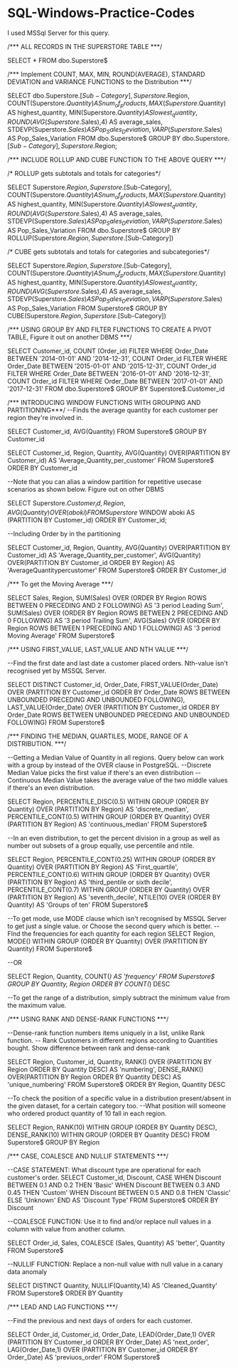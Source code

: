 # SQL-Windows-Practice-Codes



I used MSSql Server for this query.


/*** ALL RECORDS IN THE SUPERSTORE TABLE ***/

SELECT *
FROM dbo.Superstore$


/*** Implement COUNT, MAX, MIN, ROUND(AVERAGE), 
STANDARD DEVIATION and VARIANCE FUNCTIONS to the Distribution ***/

SELECT dbo.Superstore$.[Sub-Category],
		Superstore$.Region,
		COUNT(Superstore$.Quantity) AS num_of_products,
		MAX(Superstore$.Quantity) AS highest_quantity,
		MIN(Superstore$.Quantity) AS lowest_quantity,
		ROUND(AVG(Superstore$.Sales),4) AS average_sales,
		STDEVP(Superstore$.Sales) AS Pop_Sales_Deviation,
		VARP(Superstore$.Sales) AS Pop_Sales_Variation
FROM dbo.Superstore$
GROUP BY dbo.Superstore$.[Sub-Category], Superstore$.Region;


/*** INCLUDE ROLLUP AND CUBE FUNCTION TO THE ABOVE QUERY ***/

/* ROLLUP gets subtotals and totals for categories*/

SELECT Superstore$.Region,
		Superstore$.[Sub-Category],
		COUNT(Superstore$.Quantity) AS num_of_products,
		MAX(Superstore$.Quantity) AS highest_quantity,
		MIN(Superstore$.Quantity) AS lowest_quantity,
		ROUND(AVG(Superstore$.Sales),4) AS average_sales,
		STDEVP(Superstore$.Sales) AS Pop_Sales_Deviation,
		VARP(Superstore$.Sales) AS Pop_Sales_Variation
FROM dbo.Superstore$
GROUP BY ROLLUP(Superstore$.Region, Superstore$.[Sub-Category])

/* CUBE gets subtotals and totals for categories and subcategories*/

SELECT Superstore$.Region,
		Superstore$.[Sub-Category],
		COUNT(Superstore$.Quantity) AS num_of_products,
		MAX(Superstore$.Quantity) AS highest_quantity,
		MIN(Superstore$.Quantity) AS lowest_quantity,
		ROUND(AVG(Superstore$.Sales),4) AS average_sales,
		STDEVP(Superstore$.Sales) AS Pop_Sales_Deviation,
		VARP(Superstore$.Sales) AS Pop_Sales_Variation
FROM Superstore$
GROUP BY CUBE(Superstore$.Region, Superstore$.[Sub-Category])


/*** USING GROUP BY AND FILTER FUNCTIONS TO CREATE A PIVOT TABLE, Figure it out on another DBMS ***/

SELECT Customer_id,
		COUNT (Order_id) FILTER WHERE Order_Date BETWEEN '2014-01-01' AND '2014-12-31',
		COUNT Order_id FILTER WHERE Order_Date BETWEEN '2015-01-01' AND '2015-12-31',
		COUNT Order_id FILTER WHERE Order_Date BETWEEN '2016-01-01' AND '2016-12-31',
		COUNT Order_id FILTER WHERE Order_Date BETWEEN '2017-01-01' AND '2017-12-31'
FROM dbo.Superstore$
GROUP BY Superstore$.Customer_id


/*** INTRODUCING WINDOW FUNCTIONS WITH GROUPING AND PARTITIONING***/
--Finds the average quantity for each customer per region they're involved in.

SELECT Customer_id, AVG(Quantity)
FROM Superstore$
GROUP BY Customer_id

SELECT Customer_id, Region, Quantity,
		AVG(Quantity) OVER(PARTITION BY Customer_id) AS 'Average_Quantity_per_customer'
FROM Superstore$
ORDER BY Customer_id


--Note that you can alias a window partition for repetitive usecase scenarios as shown below. Figure out on other DBMS

SELECT Superstore$.Customer_id, 
		Region, 
		AVG(Quantity) OVER (aboki)
FROM Superstore$
WINDOW aboki AS (PARTITION BY Customer_id)
ORDER BY Customer_id;


--Including Order by in the partitioning

SELECT Customer_id, Region, Quantity,
		AVG(Quantity) OVER(PARTITION BY Customer_id) AS 'Average_Quantity_per_customer',
		AVG(Quantity) OVER(PARTITION BY Customer_id ORDER BY Region) AS 'AverageQuantitypercustomer'
FROM Superstore$
ORDER BY Customer_id


/*** To get the Moving Average ***/

SELECT Sales, Region,
		SUM(Sales) OVER (ORDER BY Region ROWS BETWEEN 0 PRECEDING AND 2 FOLLOWING) AS '3 period Leading Sum',
		SUM(Sales) OVER (ORDER BY Region ROWS BETWEEN 2 PRECEDING AND 0 FOLLOWING) AS '3 period Trailing Sum',
		AVG(Sales) OVER (ORDER BY Region ROWS BETWEEN 1 PRECEDING AND 1 FOLLOWING) AS '3 period Moving Average'
FROM Superstore$


/*** USING FIRST_VALUE, LAST_VALUE AND NTH VALUE ***/


--Find the first date and last date a customer placed orders. Nth-value isn't recognised yet by MSSQL Server.

SELECT DISTINCT Customer_id, Order_Date,
		FIRST_VALUE(Order_Date) OVER (PARTITION BY Customer_id ORDER BY Order_Date ROWS BETWEEN UNBOUNDED PRECEDING AND UNBOUNDED FOLLOWING),
		LAST_VALUE(Order_Date) OVER (PARTITION BY Customer_id ORDER BY Order_Date ROWS BETWEEN UNBOUNDED PRECEDING AND UNBOUNDED FOLLOWING)
FROM Superstore$


/*** FINDING THE MEDIAN, QUARTILES, MODE, RANGE OF A DISTRIBUTION. ***/

--Getting a Median Value of Quantity in all regions. Query below can work with a group by instead of the OVER clause in PostgreSQL.
--Discrete Median Value picks the first value if there's an even distribution
--Continuous Median Value takes the average value of the two middle values if there's an even distribution. 

SELECT Region,
		PERCENTILE_DISC(0.5) WITHIN GROUP (ORDER BY Quantity) OVER (PARTITION BY Region) AS 'discrete_median',
		PERCENTILE_CONT(0.5) WITHIN GROUP (ORDER BY Quantity) OVER (PARTITION BY Region) AS 'continuous_median'
FROM Superstore$

--In an even distribution, to get the percent division in a group as well as number out subsets of a group equally, use percentile and ntile.

SELECT Region,
		PERCENTILE_CONT(0.25) WITHIN GROUP (ORDER BY Quantity) OVER (PARTITION BY Region) AS 'First_quartile',
		PERCENTILE_CONT(0.6) WITHIN GROUP (ORDER BY Quantity) OVER (PARTITION BY Region) AS 'third_pentile or sixth decile',
		PERCENTILE_CONT(0.7) WITHIN GROUP (ORDER BY Quantity) OVER (PARTITION BY Region) AS 'seventh_decile',
		NTILE(10) OVER (ORDER BY Quantity) AS 'Groups of ten'
FROM Superstore$

--To get mode, use MODE clause which isn't recognised by MSSQL Server to get just a single value. or Choose the second query which is better.
--FInd the frequencies for each quantity for each region
SELECT Region,
		MODE() WITHIN GROUP (ORDER BY Quantity) OVER (PARTITION BY Quantity)
FROM Superstore$

--OR

SELECT Region, Quantity, COUNT(*) AS 'frequency'
FROM Superstore$
GROUP BY Quantity, Region
ORDER BY COUNT(*) DESC

--To get the range of a distribution, simply subtract the minimum value from the maximum value.


/*** USING RANK AND DENSE-RANK FUNCTIONS ***/

--Dense-rank function numbers items uniquely in a list, unlike Rank function.
-- Rank Customers in different regions according to Quantities bought. Show difference between rank and dense-rank

SELECT Region, Customer_id, Quantity,
		RANK() OVER (PARTITION BY Region ORDER BY Quantity DESC) AS 'numbering',
		DENSE_RANK() OVER(PARTITION BY Region ORDER BY Quantity DESC) AS 'unique_numbering'
FROM Superstore$
ORDER BY Region, Quantity DESC

--To check the position of a specific value in a distribution present/absent in the given dataset, for a certain category too.
--What position will someone who ordered product quantity of 10 fall in each region.

SELECT Region, RANK(10) WITHIN GROUP (ORDER BY Quantity DESC), DENSE_RANK(10) WITHIN GROUP (ORDER BY Quantity DESC)
FROM Superstore$
GROUP BY Region


/*** CASE, COALESCE AND NULLIF STATEMENTS ***/

--CASE STATEMENT: What discount type are operational for each customer's order.
SELECT Customer_id, Discount,
		CASE 
			WHEN Discount BETWEEN 0.1 AND 0.2 THEN 'Basic'
			WHEN Discount BETWEEN 0.3 AND 0.45 THEN 'Custom'
			WHEN Discount BETWEEN 0.5 AND 0.8 THEN 'Classic'
			ELSE 'Unknown'
		END AS 'Discount Type'
FROM Superstore$
ORDER BY Discount

--COALESCE FUNCTION: Use it to find and/or replace null values in a column with value from another column.

SELECT Order_id, Sales,
		COALESCE (Sales, Quantity) AS 'better', Quantity
FROM Superstore$

--NULLIF FUNCTION: Replace a non-null value with null value in a canary data anomaly

SELECT DISTINCT Quantity, NULLIF(Quantity,14) AS 'Cleaned_Quantity'
FROM Superstore$
ORDER BY Quantity


/*** LEAD AND LAG FUNCTIONS ***/

--Find the previous and next days of orders for each customer.

SELECT Order_id, Customer_id, Order_Date,
		LEAD(Order_Date,1) OVER (PARTITION BY Customer_id ORDER BY Order_Date) AS 'next_order',
		LAG(Order_Date,1) OVER (PARTITION BY Customer_id ORDER BY Order_Date) AS 'previuos_order'
FROM Superstore$
